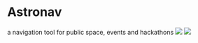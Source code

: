 # Astronav
a navigation tool for public space, events and hackathons
![](https://github.com/sjono/Astronav/blob/master/astronav_logo.jpg)
![](https://github.com/sjono/Astronav/raw/master/astronav_logo.jpg)
